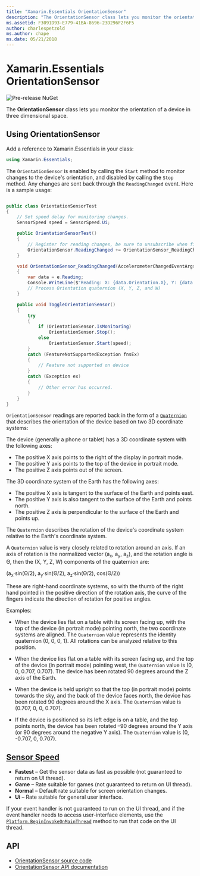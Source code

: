```yaml
---
title: "Xamarin.Essentials OrientationSensor"
description: "The OrientationSensor class lets you monitor the orientation of a device in three-dimensional space."
ms.assetid: F3091D93-E779-41BA-8696-23D296F2F6F5
author: charlespetzold
ms.author: chape
ms.date: 05/21/2018
---
```

# Xamarin.Essentials OrientationSensor

![Pre-release NuGet](~/media/shared/pre-release.png)

The **OrientationSensor** class lets you monitor the orientation of a device in three dimensional space.

## Using OrientationSensor

Add a reference to Xamarin.Essentials in your class:

```csharp
using Xamarin.Essentials;
```

The `OrientationSensor` is enabled by calling the `Start` method to monitor changes to the device's orientation, and disabled by calling the `Stop` method. Any changes are sent back through the `ReadingChanged` event. Here is a sample usage:

```csharp

public class OrientationSensorTest
{
    // Set speed delay for monitoring changes.
    SensorSpeed speed = SensorSpeed.Ui;

    public OrientationSensorTest()
    {
        // Register for reading changes, be sure to unsubscribe when finished
        OrientationSensor.ReadingChanged += OrientationSensor_ReadingChanged;
    }

    void OrientationSensor_ReadingChanged(AccelerometerChangedEventArgs e)
    {
        var data = e.Reading;
        Console.WriteLine($"Reading: X: {data.Orientation.X}, Y: {data.Orientation.Y}, Z: {data.Orientation.Z}, W: {data.Orientation.W}");
        // Process Orientation quaternion (X, Y, Z, and W)
    }

    public void ToggleOrientationSensor()
    {
        try
        {
            if (OrientationSensor.IsMonitoring)
                OrientationSensor.Stop();
            else
                OrientationSensor.Start(speed);
        }
        catch (FeatureNotSupportedException fnsEx)
        {
            // Feature not supported on device
        }
        catch (Exception ex)
        {
            // Other error has occurred.
        }
    }
}
```

`OrientationSensor` readings are reported back in the form of a [`Quaternion`](xref:System.Numerics.Quaternion) that describes the orientation of the device based on two 3D coordinate systems:

The device (generally a phone or tablet) has a 3D coordinate system with the following axes:

- The positive X axis points to the right of the display in portrait mode.
- The positive Y axis points to the top of the device in portrait mode.
- The positive Z axis points out of the screen.

The 3D coordinate system of the Earth has the following axes:

- The positive X axis is tangent to the surface of the Earth and points east.
- The positive Y axis is also tangent to the surface of the Earth and points north.
- The positive Z axis is perpendicular to the surface of the Earth and points up.

The `Quaternion` describes the rotation of the device's coordinate system relative to the Earth's coordinate system.

A `Quaternion` value is very closely related to rotation around an axis. If an axis of rotation is the normalized vector (a<sub>x</sub>, a<sub>y</sub>, a<sub>z</sub>), and the rotation angle is Θ, then the (X, Y, Z, W) components of the quaternion are:

(a<sub>x</sub>·sin(Θ/2), a<sub>y</sub>·sin(Θ/2), a<sub>z</sub>·sin(Θ/2), cos(Θ/2))

These are right-hand coordinate systems, so with the thumb of the right hand pointed in the positive direction of the rotation axis, the curve of the fingers indicate the direction of rotation for positive angles.

Examples:

* When the device lies flat on a table with its screen facing up, with the top of the device (in portrait mode) pointing north, the two coordinate systems are aligned. The `Quaternion` value represents the identity quaternion (0, 0, 0, 1). All rotations can be analyzed relative to this position.

* When the device lies flat on a table with its screen facing up, and the top of the device (in portrait mode) pointing west, the `Quaternion` value is (0, 0, 0.707, 0.707). The device has been rotated 90 degrees around the Z axis of the Earth.

* When the device is held upright so that the top (in portrait mode) points towards the sky, and the back of the device faces north, the device has been rotated 90 degrees around the X axis. The `Quaternion` value is (0.707, 0, 0, 0.707).

* If the device is positioned so its left edge is on a table, and the top points north, the device has been rotated &ndash;90 degrees around the Y axis (or 90 degrees around the negative Y axis). The `Quaternion` value is (0, -0.707, 0, 0.707).

## [Sensor Speed](xref:Xamarin.Essentials.SensorSpeed)

- **Fastest** – Get the sensor data as fast as possible (not guaranteed to return on UI thread).
- **Game** – Rate suitable for games (not guaranteed to return on UI thread).
- **Normal** – Default rate suitable for screen orientation changes.
- **Ui** – Rate suitable for general user interface.

If your event handler is not guaranteed to run on the UI thread, and if the event handler needs to access user-interface elements, use the [`Platform.BeginInvokeOnMainThread`](platform.md) method to run that code on the UI thread.

## API

- [OrientationSensor source code](https://github.com/xamarin/Essentials/tree/master/Xamarin.Essentials/OrientationSensor)
- [OrientationSensor API documentation](xref:Xamarin.Essentials.OrientationSensor)
